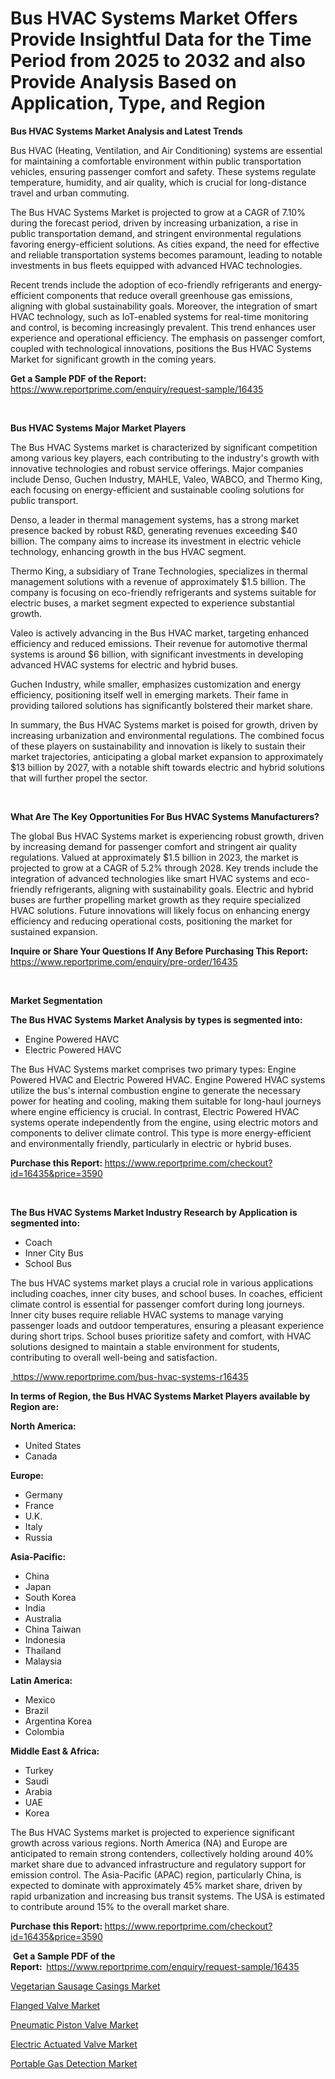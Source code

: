 <p><h1>Bus HVAC Systems Market Offers Provide Insightful Data for the Time Period from 2025 to 2032 and also Provide Analysis Based on Application, Type, and Region</h1></p><p><strong>Bus HVAC Systems Market Analysis and Latest Trends</strong></p>
<p><p>Bus HVAC (Heating, Ventilation, and Air Conditioning) systems are essential for maintaining a comfortable environment within public transportation vehicles, ensuring passenger comfort and safety. These systems regulate temperature, humidity, and air quality, which is crucial for long-distance travel and urban commuting. </p><p>The Bus HVAC Systems Market is projected to grow at a CAGR of 7.10% during the forecast period, driven by increasing urbanization, a rise in public transportation demand, and stringent environmental regulations favoring energy-efficient solutions. As cities expand, the need for effective and reliable transportation systems becomes paramount, leading to notable investments in bus fleets equipped with advanced HVAC technologies. </p><p>Recent trends include the adoption of eco-friendly refrigerants and energy-efficient components that reduce overall greenhouse gas emissions, aligning with global sustainability goals. Moreover, the integration of smart HVAC technology, such as IoT-enabled systems for real-time monitoring and control, is becoming increasingly prevalent. This trend enhances user experience and operational efficiency. The emphasis on passenger comfort, coupled with technological innovations, positions the Bus HVAC Systems Market for significant growth in the coming years.</p></p>
<p><strong>Get a Sample PDF of the Report:&nbsp;</strong> <a href="https://www.reportprime.com/enquiry/request-sample/16435?utm_campaign=3546&utm_medium=2&utm_source=Github&utm_content=ia&utm_term=17032025&utm_id=bus-hvac-systems">https://www.reportprime.com/enquiry/request-sample/16435</a></p>
<p>&nbsp;</p>
<p><strong>Bus HVAC Systems Major Market Players</strong></p>
<p><p>The Bus HVAC Systems market is characterized by significant competition among various key players, each contributing to the industry's growth with innovative technologies and robust service offerings. Major companies include Denso, Guchen Industry, MAHLE, Valeo, WABCO, and Thermo King, each focusing on energy-efficient and sustainable cooling solutions for public transport.</p><p>Denso, a leader in thermal management systems, has a strong market presence backed by robust R&D, generating revenues exceeding $40 billion. The company aims to increase its investment in electric vehicle technology, enhancing growth in the bus HVAC segment.</p><p>Thermo King, a subsidiary of Trane Technologies, specializes in thermal management solutions with a revenue of approximately $1.5 billion. The company is focusing on eco-friendly refrigerants and systems suitable for electric buses, a market segment expected to experience substantial growth.</p><p>Valeo is actively advancing in the Bus HVAC market, targeting enhanced efficiency and reduced emissions. Their revenue for automotive thermal systems is around $6 billion, with significant investments in developing advanced HVAC systems for electric and hybrid buses.</p><p>Guchen Industry, while smaller, emphasizes customization and energy efficiency, positioning itself well in emerging markets. Their fame in providing tailored solutions has significantly bolstered their market share.</p><p>In summary, the Bus HVAC Systems market is poised for growth, driven by increasing urbanization and environmental regulations. The combined focus of these players on sustainability and innovation is likely to sustain their market trajectories, anticipating a global market expansion to approximately $13 billion by 2027, with a notable shift towards electric and hybrid solutions that will further propel the sector.</p></p>
<p>&nbsp;</p>
<p><strong>What Are The Key Opportunities For Bus HVAC Systems Manufacturers?</strong></p>
<p><p>The global Bus HVAC Systems market is experiencing robust growth, driven by increasing demand for passenger comfort and stringent air quality regulations. Valued at approximately $1.5 billion in 2023, the market is projected to grow at a CAGR of 5.2% through 2028. Key trends include the integration of advanced technologies like smart HVAC systems and eco-friendly refrigerants, aligning with sustainability goals. Electric and hybrid buses are further propelling market growth as they require specialized HVAC solutions. Future innovations will likely focus on enhancing energy efficiency and reducing operational costs, positioning the market for sustained expansion.</p></p>
<p><strong>Inquire or Share Your Questions If Any Before Purchasing This Report:</strong> <a href="https://www.reportprime.com/enquiry/pre-order/16435?utm_campaign=3546&utm_medium=2&utm_source=Github&utm_content=ia&utm_term=17032025&utm_id=bus-hvac-systems">https://www.reportprime.com/enquiry/pre-order/16435</a></p>
<p>&nbsp;</p>
<p><strong>Market Segmentation</strong></p>
<p><strong>The Bus HVAC Systems Market Analysis by types is segmented into:</strong></p>
<p><ul><li>Engine Powered HAVC</li><li>Electric Powered HAVC</li></ul></p>
<p><p>The Bus HVAC Systems market comprises two primary types: Engine Powered HVAC and Electric Powered HVAC. Engine Powered HVAC systems utilize the bus's internal combustion engine to generate the necessary power for heating and cooling, making them suitable for long-haul journeys where engine efficiency is crucial. In contrast, Electric Powered HVAC systems operate independently from the engine, using electric motors and components to deliver climate control. This type is more energy-efficient and environmentally friendly, particularly in electric or hybrid buses.</p></p>
<p><strong>Purchase this Report:&nbsp;</strong><a href="https://www.reportprime.com/checkout?id=16435&price=3590&utm_campaign=3546&utm_medium=2&utm_source=Github&utm_content=ia&utm_term=17032025&utm_id=bus-hvac-systems">https://www.reportprime.com/checkout?id=16435&price=3590</a></p>
<p>&nbsp;</p>
<p><strong>The Bus HVAC Systems Market Industry Research by Application is segmented into:</strong></p>
<p><ul><li>Coach</li><li>Inner City Bus</li><li>School Bus</li></ul></p>
<p><p>The bus HVAC systems market plays a crucial role in various applications including coaches, inner city buses, and school buses. In coaches, efficient climate control is essential for passenger comfort during long journeys. Inner city buses require reliable HVAC systems to manage varying passenger loads and outdoor temperatures, ensuring a pleasant experience during short trips. School buses prioritize safety and comfort, with HVAC solutions designed to maintain a stable environment for students, contributing to overall well-being and satisfaction.</p></p>
<p><a href="https://www.reportprime.com/bus-hvac-systems-r16435?utm_campaign=3546&utm_medium=2&utm_source=Github&utm_content=ia&utm_term=17032025&utm_id=bus-hvac-systems">&nbsp;https://www.reportprime.com/bus-hvac-systems-r16435</a></p>
<p><strong>In terms of Region, the Bus HVAC Systems Market Players available by Region are:</strong></p>
<p>
    <p> <strong> North America: </strong>
        <ul>
            <li>United States</li>
            <li>Canada</li>
        </ul>
        </p> 
    <p> <strong> Europe: </strong>
        <ul>
            <li>Germany</li>
            <li>France</li>
            <li>U.K.</li>
            <li>Italy</li>
            <li>Russia</li>
        </ul>
        </p> 
    <p> <strong> Asia-Pacific: </strong>
        <ul>
            <li>China</li>
            <li>Japan</li>
            <li>South Korea</li>
            <li>India</li>
            <li>Australia</li>
            <li>China Taiwan</li>
            <li>Indonesia</li>
            <li>Thailand</li>
            <li>Malaysia</li>
        </ul>
        </p> 
    <p> <strong> Latin America: </strong>
        <ul>
            <li>Mexico</li>
            <li>Brazil</li>
            <li>Argentina Korea</li>
            <li>Colombia</li>
        </ul>
        </p> 
    <p> <strong> Middle East & Africa: </strong>
        <ul>
            <li>Turkey</li>
            <li>Saudi</li>
            <li>Arabia</li>
            <li>UAE</li>
            <li>Korea</li>
        </ul>
    </p>
    </p>
<p><p>The Bus HVAC Systems market is projected to experience significant growth across various regions. North America (NA) and Europe are anticipated to remain strong contenders, collectively holding around 40% market share due to advanced infrastructure and regulatory support for emission control. The Asia-Pacific (APAC) region, particularly China, is expected to dominate with approximately 45% market share, driven by rapid urbanization and increasing bus transit systems. The USA is estimated to contribute around 15% to the overall market share.</p></p>
<p><strong>Purchase this Report: </strong><a href="https://www.reportprime.com/checkout?id=16435&price=3590&utm_campaign=3546&utm_medium=2&utm_source=Github&utm_content=ia&utm_term=17032025&utm_id=bus-hvac-systems">https://www.reportprime.com/checkout?id=16435&price=3590</a></p>
<p>&nbsp;<strong>Get a Sample PDF of the Report:&nbsp;&nbsp;</strong><a href="https://www.reportprime.com/enquiry/request-sample/16435?utm_campaign=3546&utm_medium=2&utm_source=Github&utm_content=ia&utm_term=17032025&utm_id=bus-hvac-systems">https://www.reportprime.com/enquiry/request-sample/16435</a></p>
<p><strong></strong></p>
<p><p><a href="https://www.linkedin.com/pulse/vegetarian-sausage-casings-market-analysis-report-2025-2032-vxeee?utm_campaign=3546&utm_medium=2&utm_source=Github&utm_content=ia&utm_term=17032025&utm_id=bus-hvac-systems">Vegetarian Sausage Casings Market</a></p><p><a href="https://www.linkedin.com/pulse/global-flanged-valve-market-study-2025-2032-114-cagr-in-depth-srexe?utm_campaign=3546&utm_medium=2&utm_source=Github&utm_content=ia&utm_term=17032025&utm_id=bus-hvac-systems">Flanged Valve Market</a></p><p><a href="https://www.linkedin.com/pulse/pneumatic-piston-valve-market-trends-share-analysis-size-growing-zm61e?utm_campaign=3546&utm_medium=2&utm_source=Github&utm_content=ia&utm_term=17032025&utm_id=bus-hvac-systems">Pneumatic Piston Valve Market</a></p><p><a href="https://www.linkedin.com/pulse/detailed-insights-competitive-landscape-electric-actuated-2eace?utm_campaign=3546&utm_medium=2&utm_source=Github&utm_content=ia&utm_term=17032025&utm_id=bus-hvac-systems">Electric Actuated Valve Market</a></p><p><a href="https://www.linkedin.com/pulse/global-portable-gas-detection-market-trends-applications-analysis-ucnrf?utm_campaign=3546&utm_medium=2&utm_source=Github&utm_content=ia&utm_term=17032025&utm_id=bus-hvac-systems">Portable Gas Detection Market</a></p></p>